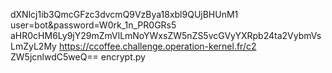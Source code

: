 dXNlcj1ib3QmcGFzc3dvcmQ9VzBya18xbl9QUjBHUnM1
user=bot&password=W0rk_1n_PR0GRs5
aHR0cHM6Ly9jY29mZmVlLmNoYWxsZW5nZS5vcGVyYXRpb24ta2VybmVsLmZyL2My
https://ccoffee.challenge.operation-kernel.fr/c2
ZW5jcnlwdC5weQ==
encrypt.py